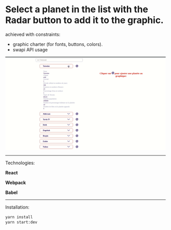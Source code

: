 # Select a planet in the list with the **Radar** button to add it to the graphic.
achieved with constraints:
- graphic charter (for fonts, buttons, colors).
- swapi API usage
 
![alt text](https://github.com/EmericReactJS/star-wars-planets/raw/master/preview.gif)

___


Technologies: 

**React**

**Webpack**

**Babel**

___

Installation:

```
yarn install
yarn start:dev
```
